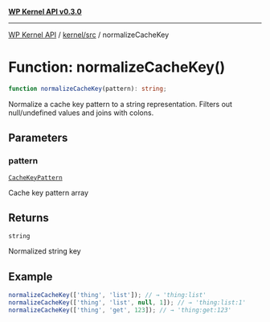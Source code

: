 [**WP Kernel API v0.3.0**](../../../README.md)

---

[WP Kernel API](../../../README.md) / [kernel/src](../README.md) / normalizeCacheKey

# Function: normalizeCacheKey()

```ts
function normalizeCacheKey(pattern): string;
```

Normalize a cache key pattern to a string representation.
Filters out null/undefined values and joins with colons.

## Parameters

### pattern

[`CacheKeyPattern`](../type-aliases/CacheKeyPattern.md)

Cache key pattern array

## Returns

`string`

Normalized string key

## Example

```ts
normalizeCacheKey(['thing', 'list']); // → 'thing:list'
normalizeCacheKey(['thing', 'list', null, 1]); // → 'thing:list:1'
normalizeCacheKey(['thing', 'get', 123]); // → 'thing:get:123'
```
